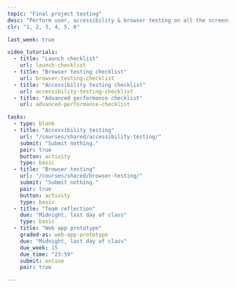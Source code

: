 ```yaml
---
topic: "Final project testing"
desc: "Perform user, accessibility & browser testing on all the screens of another team’s application design."
clr: "1, 2, 3, 4, 5, 6"

last_week: true

video_tutorials:
  - title: "Launch checklist"
    url: launch-checklist
  - title: "Browser testing checklist"
    url: browser-testing-checklist
  - title: "Accessibility testing checklist"
    url: accessibility-testing-checklist
  - title: "Advanced performance checklist"
    url: advanced-performance-checklist

tasks:
  - type: blank
  - title: "Accessibility testing"
    url: "/courses/shared/accessibility-testing/"
    submit: "Submit nothing."
    pair: true
    button: activity
    type: basic
  - title: "Browser testing"
    url: "/courses/shared/browser-testing/"
    submit: "Submit nothing."
    pair: true
    button: activity
    type: basic
  - title: "Team reflection"
    due: "Midnight, last day of class"
    type: basic
  - title: "Web app prototype"
    graded-as: web-app-prototype
    due: "Midnight, last day of class"
    due_week: 15
    due_time: "23:59"
    submit: online
    pair: true

---
```

